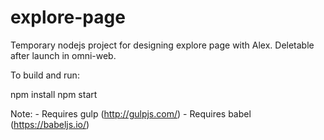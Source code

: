 # explore-page
Temporary nodejs project for designing explore page with Alex. Deletable after launch in omni-web.  

To build and run:

npm install
npm start

Note: 
	- Requires gulp (http://gulpjs.com/) 
	- Requires babel (https://babeljs.io/)